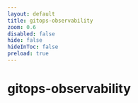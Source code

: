 ```yaml
---
layout: default 
title: gitops-observability  
zoom: 0.6   
disabled: false 
hide: false 
hideInToc: false    
preload: true   
---
```



# gitops-observability   

